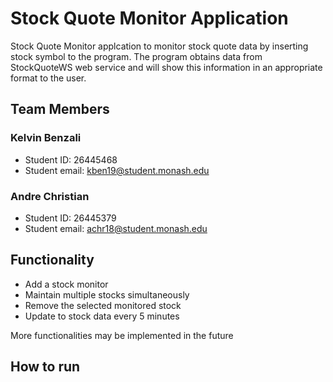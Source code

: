 # Stock Quote Monitor Application
Stock Quote Monitor applcation to monitor stock quote data by inserting stock 
symbol to the program. The program obtains data from StockQuoteWS web service 
and will show this information in an appropriate format to the user.

## Team Members
### Kelvin Benzali 
- Student ID: 26445468
- Student email: kben19@student.monash.edu

### Andre Christian
- Student ID: 26445379
- Student email: achr18@student.monash.edu

## Functionality
- Add a stock monitor
- Maintain multiple stocks simultaneously
- Remove the selected monitored stock
- Update to stock data every 5 minutes

More functionalities may be implemented in the future

## How to run